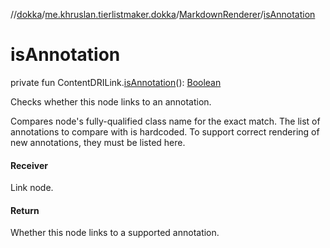 //[dokka](../../../index.md)/[me.khruslan.tierlistmaker.dokka](../index.md)/[MarkdownRenderer](index.md)/[isAnnotation](is-annotation.md)

# isAnnotation

private fun ContentDRILink.[isAnnotation](is-annotation.md)(): [Boolean](https://kotlinlang.org/api/latest/jvm/stdlib/kotlin/-boolean/index.html)

Checks whether this node links to an annotation.

Compares node's fully-qualified class name for the exact match. The list of annotations to compare with is hardcoded. To support correct rendering of new annotations, they must be listed here.

#### Receiver

Link node.

#### Return

Whether this node links to a supported annotation.
